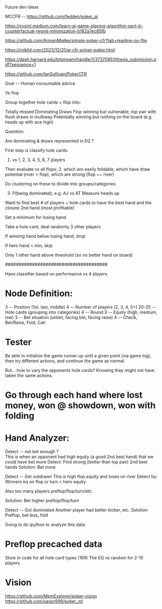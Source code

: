 
Future dev ideas

MCCFR -- https://github.com/fedden/poker_ai

https://xyzml.medium.com/learn-ai-game-playing-algorithm-part-iii-counterfactual-regret-minimization-b182a7ec85fb

https://github.com/ArmanMielke/simple-poker-cfr?tab=readme-ov-file

https://rnikhil.com/2023/12/31/ai-cfr-solver-poker.html

https://dash.harvard.edu/bitstream/handle/1/37370951/thesis_submission.pdf?sequence=1

https://github.com/IanSullivan/PokerCFR

Goal -- Human consumable advice




Vs flop 


Group together hole cards + flop into:

Totally missed
Dominating
Draws
Flop winning but vulnerable, top pair with flush draws in multiway
Potentially winning but nothing on the board (e.g. heads up with ace high)

Question:

Are dominating & draws represented in EQ ? 

First step is classify hole cards:

1. vs 1, 2, 3, 4, 5, 6, 7 players

Then evaluate vs all flops;
2. which are easily foldable, which have draw potential (river > flop), which are strong (flop ~~ river)

Do clustering on these to divide into groups/categories

3.  P(being dominated), e.g. AJ vs AT
Measure heads up 


Want to find best # of players + hole cards to have the 
best hand and the closest 2nd hand (most profitable)

Set a minimum for losing hand

Take a hole card,
deal randomly 3 other players

If winning hand below losing hand, drop

If hero hand < min, skip

Only 1 other hand above threshold (so no better hand on board)



######################################

Have classifier based on performance vs 4 players

# Node Definition:

3 -- Position (1st, last, middle)
4 -- Number of players (2, 3, 4, 5+)
20-25 -- Hole cards (grouping into categories)
4 -- Round
3 -- Equity (high, medium, low)
3 -- Bet situation (unbet, facing bet, facing raise)
4 -- Check, Bet/Raise, Fold, Call

# Tester

Be able to initialize the game runner up until a given point (via game log),
then try different actions,
and continue the game as normal

But....how to vary the opponents hole cards?  Knowing they might not have taken the same actions.

# Go through each hand where lost money,  won @ showdown, won with folding



# Hand Analyzer:

Detect -- not bet enough ?  
This is when an opponent had high equity (a good 2nd best hand) that we could have bet more
Detect: Find strong (better than top pair) 2nd best hands
Solution: Bet more

Detect -- Get outdrawn
This is high flop equity and loses on river
Detect by: Winners eq on flop or turn < hero equity 

Also too many players preflop/flop/turn/etc.

Solution: Bet higher preflop/flop/turn

Detect -- Got dominated 
Another player had better kicker, etc.
Solution: Preflop, bet less, fold


Going to do ipython to analyze this data

# Preflop precached data

Store in code for all hole card types (169)
The EQ vs random for 2-10 players

# Vision

https://github.com/MemExplorer/poker-vision
https://github.com/sagor999/poker_ml